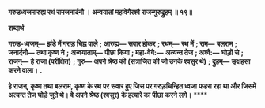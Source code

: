 **गरुडध्वजमारुह्य रथं रामजनार्दनौ ।** **अन्वयातां महावेगैरश्वै राजन्गुरुद्रुहम् ॥ १९॥** 

**शब्दार्थ** 

**गरुड-ध्वजम्—** **झंडे में गरुड़ चिह्न वाले** **; आरुह्य—** **सवार होकर** **; रथम्—** **रथ में** **; राम—** **बलराम** **; जनार्दनौ—** **तथा कृष्ण ने** **;** **अन्वयाताम्—** **पीछा किया** **; महा-वेगै:—** **अत्यन्त तेज** **; अश्वै:—** **घोड़ों से** **; राजन्—** **हे राजा (परीक्षित)** **; गुरु—** **अपने श्रेष्ठ की** **(सत्राजित की जो उनके श्वसुर थे)** **; द्रुहम्—** **ङ्क्षहसा करने वाला।** **.** 

**हे राजन्, कृष्ण तथा बलराम, कृष्ण के रथ पर सवार हुए जिस पर गरुड़चिन्हित ध्वजा** **फहरा रहा था और जिसमें अत्यन्त तेज घोड़े जुते थे। वे अपने श्रेष्ठ (श्वसुर) के हत्यारे का पीछा** **करने लगे।** **** 